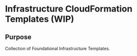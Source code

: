 # Infrastructure CloudFormation Templates (WIP)

## Purpose
Collection of Foundational Infrastructure Templates.